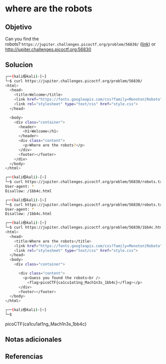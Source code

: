 # where are the robots
## Objetivo
Can you find the robots? `https://jupiter.challenges.picoctf.org/problem/56830/` ([link](https://jupiter.challenges.picoctf.org/problem/56830/)) or http://jupiter.challenges.picoctf.org:56830

## Solucion
```bash
┌──(kali㉿kali)-[~]
└─$ curl https://jupiter.challenges.picoctf.org/problem/56830/                     <!doctype html>
<html>
  <head>
    <title>Welcome</title>
    <link href="https://fonts.googleapis.com/css?family=Monoton|Roboto" rel="stylesheet">
    <link rel="stylesheet" type="text/css" href="style.css">
  </head>

  <body>
    <div class="container">
      <header>
        <h1>Welcome</h1>
      </header>
      <div class="content">
        <p>Where are the robots?</p>
      </div>
      <footer></footer>
    </div>
  </body>
</html>

┌──(kali㉿kali)-[~]
└─$ curl https://jupiter.challenges.picoctf.org/problem/56830/robots.txt
User-agent: *
Disallow: /1bb4c.html

┌──(kali㉿kali)-[~]
└─$ curl https://jupiter.challenges.picoctf.org/problem/56830/robots.txt/1bb4c.html
User-agent: *
Disallow: /1bb4c.html

┌──(kali㉿kali)-[~]
└─$ curl https://jupiter.challenges.picoctf.org/problem/56830/1bb4c.html           <!doctype html>
<html>
  <head>
    <title>Where are the robots</title>
    <link href="https://fonts.googleapis.com/css?family=Monoton|Roboto" rel="stylesheet">
    <link rel="stylesheet" type="text/css" href="style.css">
  </head>
  <body>
    <div class="container">

      <div class="content">
        <p>Guess you found the robots<br />
          <flag>picoCTF{ca1cu1at1ng_Mach1n3s_1bb4c}</flag></p>
      </div>
      <footer></footer>
  </body>
</html>

┌──(kali㉿kali)-[~]
└─$  

```
picoCTF{ca1cu1at1ng_Mach1n3s_1bb4c}

## Notas adicionales

## Referencias